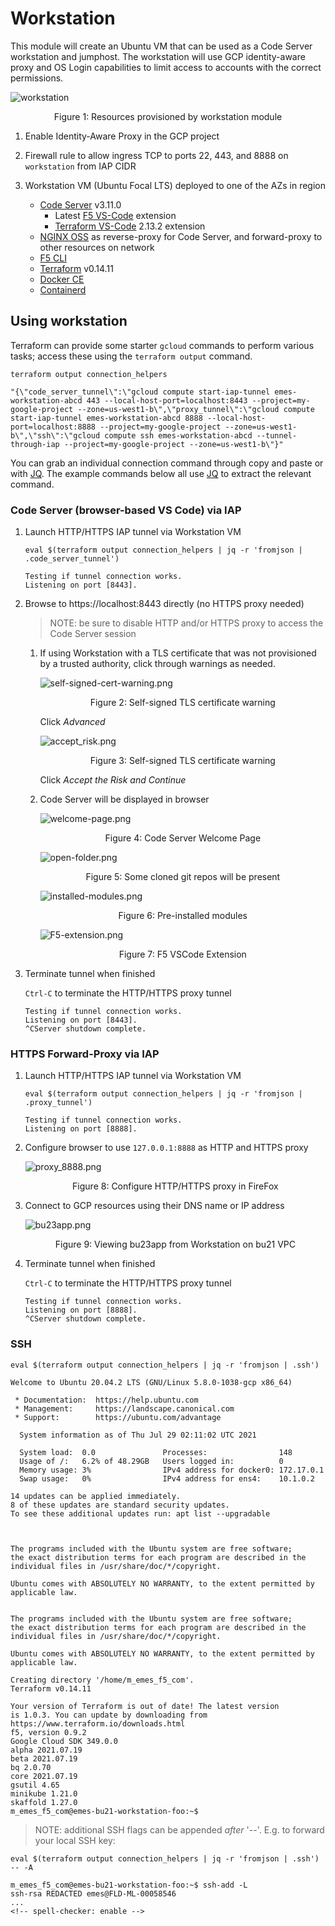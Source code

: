 # Workstation

<!-- spell-checker: ignore jumphost markdownlint gcloud -->

This module will create an Ubuntu VM that can be used as a Code Server workstation
and jumphost. The workstation will use GCP identity-aware proxy and OS Login
capabilities to limit access to accounts with the correct permissions.

![workstation](images/workstation.png)
<!-- markdownlint-disable no-inline-html -->
<p align="center">Figure 1: Resources provisioned by workstation module</p>
<!-- markdownlint-enable no-inline-html -->

1. Enable Identity-Aware Proxy in the GCP project

2. Firewall rule to allow ingress TCP to ports 22, 443, and 8888 on `workstation` from IAP CIDR

3. Workstation VM (Ubuntu Focal LTS) deployed to one of the AZs in region
   * [Code Server](https://github.com/cdr/code-server) v3.11.0
      * Latest [F5 VS-Code](https://github.com/f5devcentral/vscode-f5) extension
      * [Terraform VS-Code](https://open-vsx.org/extension/hashicorp/terraform) 2.13.2 extension
   * [NGINX OSS](https://nginx.org/) as reverse-proxy for Code Server, and forward-proxy to other resources on network
   * [F5 CLI](https://clouddocs.f5.com/sdk/f5-cli/)
   * [Terraform](https://www.terraform.io/docs/index.html) v0.14.11
   * [Docker CE](https://docker.io)
   * [Containerd](https://containerd.io)


## Using workstation

Terraform can provide some starter `gcloud` commands to perform various tasks;
access these using the `terraform output` command.

<!-- spell-checker: disable -->
```shell
terraform output connection_helpers
```

```text
"{\"code_server_tunnel\":\"gcloud compute start-iap-tunnel emes-workstation-abcd 443 --local-host-port=localhost:8443 --project=my-google-project --zone=us-west1-b\",\"proxy_tunnel\":\"gcloud compute start-iap-tunnel emes-workstation-abcd 8888 --local-host-port=localhost:8888 --project=my-google-project --zone=us-west1-b\",\"ssh\":\"gcloud compute ssh emes-workstation-abcd --tunnel-through-iap --project=my-google-project --zone=us-west1-b\"}"
```

You can grab an individual connection command through copy and paste or with
[JQ](https://stedolan.github.io/jq/). The example commands below all use
[JQ](https://stedolan.github.io/jq/) to extract the relevant command.

### Code Server (browser-based VS Code) via IAP


1. Launch HTTP/HTTPS IAP tunnel via Workstation VM

   <!-- spell-checker: disable -->
   ```shell
   eval $(terraform output connection_helpers | jq -r 'fromjson | .code_server_tunnel')
   ```

   ```text
   Testing if tunnel connection works.
   Listening on port [8443].
   ```
   <!-- spell-checker: enable -->

2. Browse to https://localhost:8443 directly (no HTTPS proxy needed)

   > NOTE: be sure to disable HTTP and/or HTTPS proxy to access the Code Server session

   1. If using Workstation with a TLS certificate that was not provisioned by
      a trusted authority, click through warnings as needed.

      ![self-signed-cert-warning.png](images/self-signed-cert-warning.png)
      <!-- markdownlint-disable no-inline-html -->
      <p align="center">Figure 2: Self-signed TLS certificate warning</p>
      <!-- markdownlint-enable no-inline-html -->

      Click *Advanced*

      ![accept_risk.png](images/accept_risk.png)
      <!-- markdownlint-disable no-inline-html -->
      <p align="center">Figure 3: Self-signed TLS certificate warning</p>
      <!-- markdownlint-enable no-inline-html -->

      Click *Accept the Risk and Continue*

   2. Code Server will be displayed in browser

      ![welcome-page.png](images/welcome-page.png)
      <!-- markdownlint-disable no-inline-html -->
      <p align="center">Figure 4: Code Server Welcome Page</p>
      <!-- markdownlint-enable no-inline-html -->

      ![open-folder.png](images/open-folder.png)
      <!-- markdownlint-disable no-inline-html -->
      <p align="center">Figure 5: Some cloned git repos will be present</p>
      <!-- markdownlint-enable no-inline-html -->

      ![installed-modules.png](images/installed-modules.png)
      <!-- markdownlint-disable no-inline-html -->
      <p align="center">Figure 6: Pre-installed modules</p>
      <!-- markdownlint-enable no-inline-html -->

      ![F5-extension.png](images/F5-extension.png)
      <!-- markdownlint-disable no-inline-html -->
      <p align="center">Figure 7: F5 VSCode Extension</p>
      <!-- markdownlint-enable no-inline-html -->

3. Terminate tunnel when finished

   `Ctrl-C` to terminate the HTTP/HTTPS proxy tunnel

   <!-- spell-checker: disable -->
   ```text
   Testing if tunnel connection works.
   Listening on port [8443].
   ^CServer shutdown complete.
   ```
   <!-- spell-checker: enable -->

### HTTPS Forward-Proxy via IAP

1. Launch HTTP/HTTPS IAP tunnel via Workstation VM

   <!-- spell-checker: disable -->
   ```shell
   eval $(terraform output connection_helpers | jq -r 'fromjson | .proxy_tunnel')
   ```

   ```text
   Testing if tunnel connection works.
   Listening on port [8888].
   ```
   <!-- spell-checker: enable -->

2. Configure browser to use `127.0.0.1:8888` as HTTP and HTTPS proxy

   ![proxy_8888.png](images/proxy_8888.png)
   <!-- markdownlint-disable no-inline-html -->
   <p align="center">Figure 8: Configure HTTP/HTTPS proxy in FireFox</p>
   <!-- markdownlint-enable no-inline-html -->

3. Connect to GCP resources using their DNS name or IP address

   ![bu23app.png](images/bu23app.png)
   <!-- markdownlint-disable no-inline-html -->
   <p align="center">Figure 9: Viewing bu23app from Workstation on bu21 VPC</p>
   <!-- markdownlint-enable no-inline-html -->

4. Terminate tunnel when finished

   `Ctrl-C` to terminate the HTTP/HTTPS proxy tunnel

   <!-- spell-checker: disable -->
   ```text
   Testing if tunnel connection works.
   Listening on port [8888].
   ^CServer shutdown complete.
   ```
   <!-- spell-checker: enable -->

### SSH

<!-- spell-checker: disable -->
```shell
eval $(terraform output connection_helpers | jq -r 'fromjson | .ssh')
```

```text
Welcome to Ubuntu 20.04.2 LTS (GNU/Linux 5.8.0-1038-gcp x86_64)

 * Documentation:  https://help.ubuntu.com
 * Management:     https://landscape.canonical.com
 * Support:        https://ubuntu.com/advantage

  System information as of Thu Jul 29 02:11:02 UTC 2021

  System load:  0.0               Processes:                148
  Usage of /:   6.2% of 48.29GB   Users logged in:          0
  Memory usage: 3%                IPv4 address for docker0: 172.17.0.1
  Swap usage:   0%                IPv4 address for ens4:    10.1.0.2

14 updates can be applied immediately.
8 of these updates are standard security updates.
To see these additional updates run: apt list --upgradable



The programs included with the Ubuntu system are free software;
the exact distribution terms for each program are described in the
individual files in /usr/share/doc/*/copyright.

Ubuntu comes with ABSOLUTELY NO WARRANTY, to the extent permitted by
applicable law.


The programs included with the Ubuntu system are free software;
the exact distribution terms for each program are described in the
individual files in /usr/share/doc/*/copyright.

Ubuntu comes with ABSOLUTELY NO WARRANTY, to the extent permitted by
applicable law.

Creating directory '/home/m_emes_f5_com'.
Terraform v0.14.11

Your version of Terraform is out of date! The latest version
is 1.0.3. You can update by downloading from https://www.terraform.io/downloads.html
f5, version 0.9.2
Google Cloud SDK 349.0.0
alpha 2021.07.19
beta 2021.07.19
bq 2.0.70
core 2021.07.19
gsutil 4.65
minikube 1.21.0
skaffold 1.27.0
m_emes_f5_com@emes-bu21-workstation-foo:~$
```
<!-- spell-checker: enable -->

> NOTE: additional SSH flags can be appended _after_ '--'. E.g. to forward your
> local SSH key:

<!-- spell-checker: disable -->
```shell
eval $(terraform output connection_helpers | jq -r 'fromjson | .ssh') -- -A
```

```text
m_emes_f5_com@emes-bu21-workstation-foo:~$ ssh-add -L
ssh-rsa REDACTED emes@FLD-ML-00058546
...
<!-- spell-checker: enable -->
